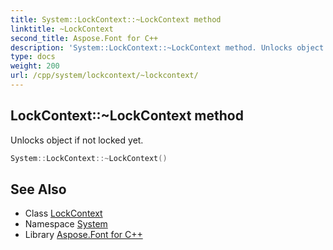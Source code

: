 ```yaml
---
title: System::LockContext::~LockContext method
linktitle: ~LockContext
second_title: Aspose.Font for C++
description: 'System::LockContext::~LockContext method. Unlocks object if not locked yet in C++.'
type: docs
weight: 200
url: /cpp/system/lockcontext/~lockcontext/
---
```

## LockContext::~LockContext method


Unlocks object if not locked yet.

```cpp
System::LockContext::~LockContext()
```

## See Also

* Class [LockContext](../)
* Namespace [System](../../)
* Library [Aspose.Font for C++](../../../)
